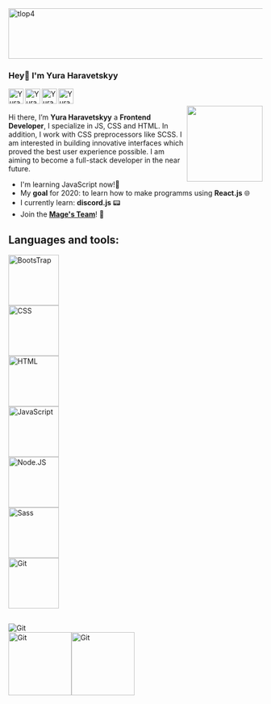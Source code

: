 <img src="https://images.genius.com/1b50c118dc7e3b3f3a70e815bdbf05c0.1000x1000x1.png" alt="tlop4" width="1000em" height="100px"/>

### Hey👋   I'm Yura Haravetskyy

<a href="https://open.spotify.com/user/u3tsi9pmzvne41tg869wh8w3b">
  <img align="left" alt="Yura Haravetskyy Twitter" width="30px" src="https://www.flaticon.com/svg/static/icons/svg/2111/2111685.svg" />
</a>
<a href="https://github.com/haravetskyy" target="_blank">
  <img align="left" alt="Yura Haravetskyy Github" width="30px" src="https://cdn.jsdelivr.net/npm/simple-icons@3.2.0/icons/github.svg" />
</a>
<a href="https://gitlab.com/haravetskyy" target="_blank">
  <img align="left" alt="Yura Haravetskyy Gitlab" width="30px" src="https://cdn.jsdelivr.net/npm/simple-icons@3.2.0/icons/gitlab.svg" />
</a>
<a href="mailto:yngharavetskyy@gmail.com">
  <img align="left" alt="Yura Haravetskyy Gmail" width="30px" src="https://cdn.jsdelivr.net/npm/simple-icons@3.2.0/icons/gmail.svg" />
</a>
<br>
<br>

<img align='right' src='https://i.pinimg.com/originals/9b/bf/0c/9bbf0cd7b76f71cbfef55f954684a50e.gif' width="150px">

Hi there, I’m **Yura Haravetskyy** a **Frontend Developer**, I specialize in JS, CSS and HTML. In addition, I work with CSS preprocessors like SCSS.  I am interested in building innovative interfaces which proved the best user experience possible. 
I am aiming to become a full-stack developer in the near future.

* I'm learning JavaScript now!🤲 
* My **goal** for 2020: to learn how to make programms using **React.js** 🌐
* I currently learn: **discord.js** 📟
* Join the <a href="https://github.com/Mage-s-Team" style="font-weight: bold;">Mage's Team</a>! 🧙‍



## Languages and tools: 
<div style="display: flex; flex-direction: column;">
<img src="https://www.searchpng.com/wp-content/uploads/2019/02/Bootstrap-Logo-PNG.png" alt="BootsTrap" width="100"/>
<img src="https://logema.org/local/templates/.default/img/outsource/css3.svg" alt="CSS" width="100"/>
  <img src="https://i.stack.imgur.com/PgcSR.png" alt="HTML" width="100"/>
  <img src="https://www.maisonlambot.com/wp-content/uploads/2016/03/js-logo.png" alt="JavaScript" width="100"/>
  <img src="https://ezerus.com.au/wp-content/uploads/2019/05/nodejs-square-200.png" alt="Node.JS" width="100"/> 
  <img src="https://anatoly-dolgov.ru/img/sass-logo.png" alt="Sass" width="100"/> 
    <img src="https://git-scm.com/images/logos/downloads/Git-Icon-1788C.png" alt="Git" width="100"/> 
</div>

##

<img src="https://github-readme-stats.vercel.app/api?username=haravetskyy&count_private=true&show_icons=true&&hide=stars,issues&theme=shades-of-purple" alt="Git"/> 

<div style="display: flex; flex-direction: row;">
<img src="https://github-readme-stats.vercel.app/api/top-langs/?username=haravetskyy&layout=compact&theme=shades-of-purple" alt="Git" width="auto" height="125px" margin-right="20px"/>
<a href="https://github.com/Mage-s-Team/dream-landing"> <img src="https://github-readme-stats.vercel.app/api/pin/?username=Mage-s-Team&repo=dream-landing&theme=shades-of-purple" alt="Git" width="auto" height="125px"/> </a>
</div>
